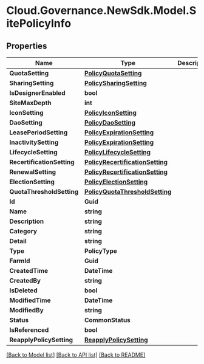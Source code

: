 # Cloud.Governance.NewSdk.Model.SitePolicyInfo
## Properties

Name | Type | Description | Notes
------------ | ------------- | ------------- | -------------
**QuotaSetting** | [**PolicyQuotaSetting**](PolicyQuotaSetting.md) |  | [optional] 
**SharingSetting** | [**PolicySharingSetting**](PolicySharingSetting.md) |  | [optional] 
**IsDesignerEnabled** | **bool** |  | [optional] 
**SiteMaxDepth** | **int** |  | [optional] 
**IconSetting** | [**PolicyIconSetting**](PolicyIconSetting.md) |  | [optional] 
**DaoSetting** | [**PolicyDaoSetting**](PolicyDaoSetting.md) |  | [optional] 
**LeasePeriodSetting** | [**PolicyExpirationSetting**](PolicyExpirationSetting.md) |  | [optional] 
**InactivitySetting** | [**PolicyExpirationSetting**](PolicyExpirationSetting.md) |  | [optional] 
**LifecycleSetting** | [**PolicyLifecycleSetting**](PolicyLifecycleSetting.md) |  | [optional] 
**RecertificationSetting** | [**PolicyRecertificationSetting**](PolicyRecertificationSetting.md) |  | [optional] 
**RenewalSetting** | [**PolicyRecertificationSetting**](PolicyRecertificationSetting.md) |  | [optional] 
**ElectionSetting** | [**PolicyElectionSetting**](PolicyElectionSetting.md) |  | [optional] 
**QuotaThresholdSetting** | [**PolicyQuotaThresholdSetting**](PolicyQuotaThresholdSetting.md) |  | [optional] 
**Id** | **Guid** |  | [optional] 
**Name** | **string** |  | [optional] 
**Description** | **string** |  | [optional] 
**Category** | **string** |  | [optional] 
**Detail** | **string** |  | [optional] 
**Type** | **PolicyType** |  | [optional] 
**FarmId** | **Guid** |  | [optional] 
**CreatedTime** | **DateTime** |  | [optional] 
**CreatedBy** | **string** |  | [optional] 
**IsDeleted** | **bool** |  | [optional] 
**ModifiedTime** | **DateTime** |  | [optional] 
**ModifiedBy** | **string** |  | [optional] 
**Status** | **CommonStatus** |  | [optional] 
**IsReferenced** | **bool** |  | [optional] 
**ReapplyPolicySetting** | [**ReapplyPolicySetting**](ReapplyPolicySetting.md) |  | [optional] 

[[Back to Model list]](../README.md#documentation-for-models) [[Back to API list]](../README.md#documentation-for-api-endpoints) [[Back to README]](../README.md)

